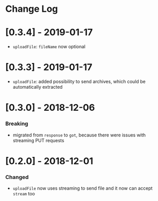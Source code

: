 # Change Log

# [0.3.4] - 2019-01-17

- `uploadFile`: `fileName` now optional


# [0.3.3] - 2019-01-17

- `uploadFile`: added possibility to send archives, which could be automatically extracted


# [0.3.0] - 2018-12-06

### Breaking

- migrated from `response` to `got`, because there were issues with streaming PUT requests

# [0.2.0] - 2018-12-01

### Changed

 - `uploadFile` now uses streaming to send file and it now can accept `stream` too
